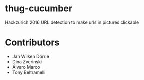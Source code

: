 # thug-cucumber
Hackzurich 2016
URL detection to make urls in pictures clickable

# Contributors
* Jan Wilken Dörrie
* Dina Zverinski
* Álvaro Marco
* Tony Beltramelli
